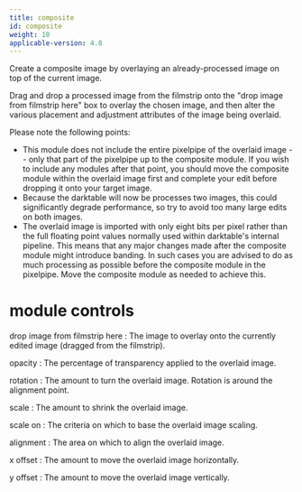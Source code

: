 ```yaml
---
title: composite
id: composite
weight: 10
applicable-version: 4.8
---
```


Create a composite image by overlaying an already-processed image on top of the current image.

Drag and drop a processed image from the filmstrip onto the "drop image from filmstrip here" box to overlay the chosen image, and then alter the various placement and adjustment attributes of the image being overlaid.

Please note the following points:

-   This module does not include the entire pixelpipe of the overlaid image -- only that part of the pixelpipe up to the composite module. If you wish to include any modules after that point, you should move the composite module within the overlaid image first and complete your edit before dropping it onto your target image.
-   Because the darktable will now be processes two images, this could significantly degrade performance, so try to avoid too many large edits on both images.
-   The overlaid image is imported with only eight bits per pixel rather than the full floating point values normally used within darktable's internal pipeline. This means that any major changes made after the composite module might introduce banding. In such cases you are advised to do as much processing as possible before the composite module in the pixelpipe. Move the composite module as needed to achieve this.

# module controls

drop image from filmstrip here
: The image to overlay onto the currently edited image (dragged from the filmstrip).

opacity
: The percentage of transparency applied to the overlaid image.

rotation
: The amount to turn the overlaid image. Rotation is around the alignment point.

scale
: The amount to shrink the overlaid image.

scale on
: The criteria on which to base the overlaid image scaling.

alignment
: The area on which to align the overlaid image.

x offset
: The amount to move the overlaid image horizontally.

y offset
: The amount to move the overlaid image vertically.
